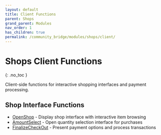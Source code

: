 ```yaml
---
layout: default
title: Client Functions
parent: Shops
grand_parent: Modules
nav_order: 1
has_children: true
permalink: /community_bridge/modules/shops/client/
---
```


# Shops Client Functions
{: .no_toc }

Client-side functions for interactive shopping interfaces and payment processing.

## Shop Interface Functions

- [OpenShop](OpenShop.md) - Display shop interface with interactive item browsing
- [AmountSelect](AmountSelect.md) - Open quantity selection interface for purchases
- [FinalizeCheckOut](FinalizeCheckOut.md) - Present payment options and process transactions
